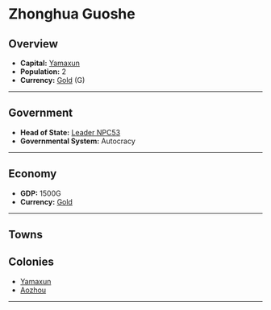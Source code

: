 # Zhonghua Guoshe

## Overview

- **Capital:** [Yamaxun](Yamaxun)
- **Population:** 2
- **Currency:** [Gold](Gold) (G)

---

## Government

- **Head of State:** [Leader NPC53](NPC53)
- **Governmental System:** Autocracy

---

## Economy

- **GDP:** 1500G
- **Currency:** [Gold](Gold)

---

## Towns



## Colonies

- [Yamaxun](Yamaxun)
- [Aozhou](Aozhou)

---
